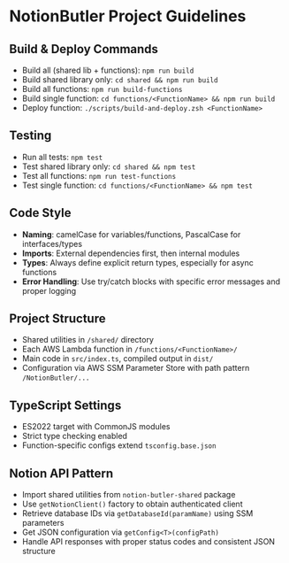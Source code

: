 # NotionButler Project Guidelines

## Build & Deploy Commands
- Build all (shared lib + functions): `npm run build`
- Build shared library only: `cd shared && npm run build` 
- Build all functions: `npm run build-functions`
- Build single function: `cd functions/<FunctionName> && npm run build`
- Deploy function: `./scripts/build-and-deploy.zsh <FunctionName>`

## Testing
- Run all tests: `npm test`
- Test shared library only: `cd shared && npm test`
- Test all functions: `npm run test-functions`
- Test single function: `cd functions/<FunctionName> && npm test`

## Code Style
- **Naming**: camelCase for variables/functions, PascalCase for interfaces/types
- **Imports**: External dependencies first, then internal modules
- **Types**: Always define explicit return types, especially for async functions
- **Error Handling**: Use try/catch blocks with specific error messages and proper logging

## Project Structure
- Shared utilities in `/shared/` directory
- Each AWS Lambda function in `/functions/<FunctionName>/`
- Main code in `src/index.ts`, compiled output in `dist/`
- Configuration via AWS SSM Parameter Store with path pattern `/NotionButler/...`

## TypeScript Settings
- ES2022 target with CommonJS modules
- Strict type checking enabled
- Function-specific configs extend `tsconfig.base.json`

## Notion API Pattern
- Import shared utilities from `notion-butler-shared` package
- Use `getNotionClient()` factory to obtain authenticated client
- Retrieve database IDs via `getDatabaseId(paramName)` using SSM parameters
- Get JSON configuration via `getConfig<T>(configPath)` 
- Handle API responses with proper status codes and consistent JSON structure